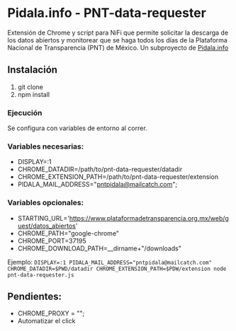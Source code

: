 # Pidala.info - PNT-data-requester

Extensión de Chrome y script para NiFi que permite solicitar la descarga de los datos abiertos y monitorear que se haga todos los días de la Plataforma Nacional de Transparencia (PNT) de México. Un subproyecto de [Pidala.info](https://pidala.info/)

## Instalación
1. git clone
1. npm install

### Ejecución

Se configura con variables de entorno al correr.

### Variables necesarias:
- DISPLAY=:1
- CHROME_DATADIR=/path/to/pnt-data-requester/datadir
- CHROME_EXTENSION_PATH=/path/to/pnt-data-requester/extension
- PIDALA_MAIL_ADDRESS="pntpidala@mailcatch.com";

### Variables opcionales:
- STARTING_URL='https://www.plataformadetransparencia.org.mx/web/guest/datos_abiertos'
- CHROME_PATH="google-chrome"
- CHROME_PORT=37195
- CHROME_DOWNLOAD_PATH=__dirname+"/downloads"

Ejemplo:
`DISPLAY=:1 PIDALA_MAIL_ADDRESS="pntpidala@mailcatch.com" CHROME_DATADIR=$PWD/datadir CHROME_EXTENSION_PATH=$PDW/extension node pnt-data-requester.js`

## Pendientes:
- CHROME_PROXY = "";
- Automatizar el click
